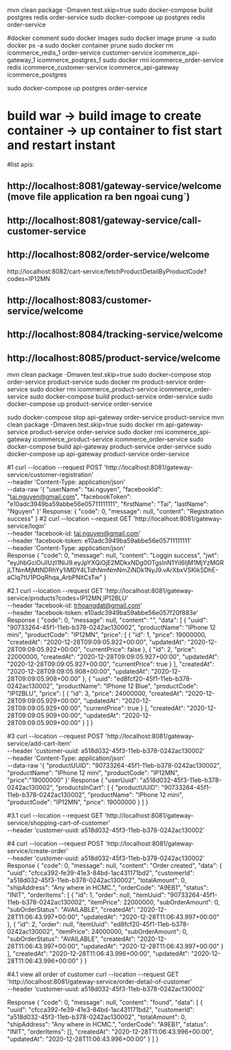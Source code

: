 mvn clean package -Dmaven.test.skip=true
sudo docker-compose build postgres redis order-service
sudo docker-compose up postgres redis order-service

#docker comment
sudo docker images
sudo docker image prune -a
sudo docker ps -a
sudo docker container prune
sudo docker rm icommerce_redis_1 order-service customer-service icommerce_api-gateway_1 icommerce_postgres_1
sudo docker rmi icommerce_order-service redis icommerce_customer-service icommerce_api-gateway icommerce_postgres


sudo docker-compose up postgres order-service

# build war -> build image to create container -> up container to fist start and restart instant

#list apis: 
## http://localhost:8081/gateway-service/welcome (move file application ra ben ngoai cung`)
## http://localhost:8081/gateway-service/call-customer-service

## http://localhost:8082/order-service/welcome
http://localhost:8082/cart-service/fetchProductDetailByProductCode?codes=IP12MN
## http://localhost:8083/customer-service/welcome 
## http://localhost:8084/tracking-service/welcome
## http://localhost:8085/product-service/welcome 

mvn clean package -Dmaven.test.skip=true
sudo docker-compose stop order-service product-service
sudo docker rm product-service order-service
sudo docker rmi icommerce_product-service icommerce_order-service
sudo docker-compose build product-service order-service
sudo docker-compose up product-service order-service

sudo docker-compose stop api-gateway order-service product-service
mvn clean package -Dmaven.test.skip=true
sudo docker rm api-gateway-service product-service order-service
sudo docker rmi icommerce_api-gateway icommerce_product-service icommerce_order-service
sudo docker-compose build api-gateway product-service order-service
sudo docker-compose up api-gateway product-service order-service





#1
curl --location --request POST 'http://localhost:8081/gateway-service/customer-registration' \
--header 'Content-Type: application/json' \
--data-raw '{
	"userName": "tai.nguyen",
	"facebookId": "tai.nguyen@gmail.com",
	"facebookToken": "e10adc3949ba59abbe56e05711111111",
	"firstName": "Tai",
	"lastName": "Nguyen"
}'
Response:
{
    "code": 0,
    "message": null,
    "content": "Registration success"
}
#2
curl --location --request GET 'http://localhost:8081/gateway-service/login' \
--header 'facebook-id: tai.nguyen@gmail.com' \
--header 'facebook-token: e10adc3949ba59abbe56e05711111111' \
--header 'Content-Type: application/json' \
Response
{
    "code": 0,
    "message": null,
    "content": "Loggin success",
    "jwt": "eyJhbGciOiJIUzI1NiJ9.eyJpYXQiOjE2MDkxNDg0OTgsInN1YiI6IjM1MjYzMGRjLTNmMjMtNDRhYy1iMDY4LTdhNmNmNmZiNDk1NyJ9.vArXbxVSKlkSDhE-aClq7tU1POqRhqa_ArbPNitCsTw"
}

#2.1
curl --location --request GET 'http://localhost:8081/gateway-service/products?codes=IP12MN,IP12BLU' \
--header 'facebook-id: trhoangdat@gmail.com' \
--header 'facebook-token: e10adc3949ba59abbe56e057f20f883e'
Response
{
    "code": 0,
    "message": null,
    "content": "",
    "data": [
        {
            "uuid": "90733264-45f1-11eb-b378-0242ac130002",
            "productName": "IPhone 12 mini",
            "productCode": "IP12MN",
            "price": [
                {
                    "id": 1,
                    "price": 19000000,
                    "createdAt": "2020-12-28T09:09:05.922+00:00",
                    "updatedAt": "2020-12-28T09:09:05.922+00:00",
                    "currentPrice": false
                },
                {
                    "id": 2,
                    "price": 22000000,
                    "createdAt": "2020-12-28T09:09:05.927+00:00",
                    "updatedAt": "2020-12-28T09:09:05.927+00:00",
                    "currentPrice": true
                }
            ],
            "createdAt": "2020-12-28T09:09:05.908+00:00",
            "updatedAt": "2020-12-28T09:09:05.908+00:00"
        },
        {
            "uuid": "ed8fcf20-45f1-11eb-b378-0242ac130002",
            "productName": "IPhone 12 Blue",
            "productCode": "IP12BLU",
            "price": [
                {
                    "id": 3,
                    "price": 24000000,
                    "createdAt": "2020-12-28T09:09:05.929+00:00",
                    "updatedAt": "2020-12-28T09:09:05.929+00:00",
                    "currentPrice": true
                }
            ],
            "createdAt": "2020-12-28T09:09:05.909+00:00",
            "updatedAt": "2020-12-28T09:09:05.909+00:00"
        }
    ]
}

#3
curl --location --request POST 'http://localhost:8081/gateway-service/add-cart-item' \
--header 'customer-uuid: a518d032-45f3-11eb-b378-0242ac130002' \
--header 'Content-Type: application/json' \
--data-raw '{
	"productUUID": "90733264-45f1-11eb-b378-0242ac130002",
	"productName": "IPhone 12 mini",
	"productCode": "IP12MN",
	"price":"19000000"
}'
Response
{
    "userUuid": "a518d032-45f3-11eb-b378-0242ac130002",
    "productsInCart": [
        {
            "productUUID": "90733264-45f1-11eb-b378-0242ac130002",
            "productName": "IPhone 12 mini",
            "productCode": "IP12MN",
            "price": 19000000
        }
    ]
}

#3.1
curl --location --request GET 'http://localhost:8081/gateway-service/shopping-cart-of-customer' \
--header 'customer-uuid: a518d032-45f3-11eb-b378-0242ac130002'

#4
curl --location --request POST 'http://localhost:8081/gateway-service/create-order' \
--header 'customer-uuid: a518d032-45f3-11eb-b378-0242ac130002'
Response
{
    "code": 0,
    "message": null,
    "content": "Order created",
    "data": {
        "uuid": "cfcca392-fe39-41e3-84bd-1ac431171bd2",
        "customerId": "a518d032-45f3-11eb-b378-0242ac130002",
        "totalAmount": 0,
        "shipAddress": "Any where in HCMC.",
        "orderCode": "A9EB1",
        "status": "INIT",
        "orderItems": [
            {
                "id": 1,
                "order": null,
                "itemUuid": "90733264-45f1-11eb-b378-0242ac130002",
                "itemPrice": 22000000,
                "subOrderAmount": 0,
                "subOrderStatus": "AVAILABLE",
                "createdAt": "2020-12-28T11:06:43.997+00:00",
                "updatedAt": "2020-12-28T11:06:43.997+00:00"
            },
            {
                "id": 2,
                "order": null,
                "itemUuid": "ed8fcf20-45f1-11eb-b378-0242ac130002",
                "itemPrice": 24000000,
                "subOrderAmount": 0,
                "subOrderStatus": "AVAILABLE",
                "createdAt": "2020-12-28T11:06:43.997+00:00",
                "updatedAt": "2020-12-28T11:06:43.997+00:00"
            }
        ],
        "createdAt": "2020-12-28T11:06:43.996+00:00",
        "updatedAt": "2020-12-28T11:06:43.996+00:00"
    }
}

#4.1 view all order of customer
curl --location --request GET 'http://localhost:8081/gateway-service/order-detail-of-customer' \
--header 'customer-uuid: a518d032-45f3-11eb-b378-0242ac130002'

Response
{
    "code": 0,
    "message": null,
    "content": "found",
    "data": [
        {
            "uuid": "cfcca392-fe39-41e3-84bd-1ac431171bd2",
            "customerId": "a518d032-45f3-11eb-b378-0242ac130002",
            "totalAmount": 0,
            "shipAddress": "Any where in HCMC.",
            "orderCode": "A9EB1",
            "status": "INIT",
            "orderItems": [],
            "createdAt": "2020-12-28T11:06:43.996+00:00",
            "updatedAt": "2020-12-28T11:06:43.996+00:00"
        }
    ]
}
